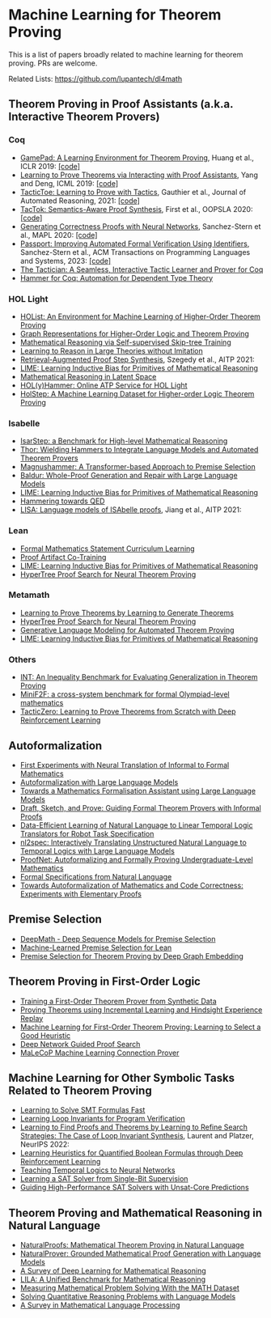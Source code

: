 Machine Learning for Theorem Proving
====================================

This is a list of papers broadly related to machine learning for theorem proving. PRs are welcome.

Related Lists: https://github.com/lupantech/dl4math


## Theorem Proving in Proof Assistants (a.k.a. Interactive Theorem Provers)

### Coq

* [GamePad: A Learning Environment for Theorem Proving](https://arxiv.org/abs/1806.00608), Huang et al., ICLR 2019: [[code]](https://github.com/ml4tp/gamepad)
* [Learning to Prove Theorems via Interacting with Proof Assistants](https://arxiv.org/abs/1905.09381), Yang and Deng, ICML 2019: [[code]](https://github.com/princeton-vl/CoqGym)
* [TacticToe: Learning to Prove with Tactics](https://arxiv.org/abs/1804.00596), Gauthier et al., Journal of Automated Reasoning, 2021: [[code]](https://github.com/HOL-Theorem-Prover/HOL)
* [TacTok: Semantics-Aware Proof Synthesis](https://dl.acm.org/doi/abs/10.1145/3428299), First et al., OOPSLA 2020: [[code]](https://github.com/LASER-UMASS/TacTok)
* [Generating Correctness Proofs with Neural Networks](https://dl.acm.org/doi/abs/10.1145/3394450.3397466), Sanchez-Stern et al., MAPL 2020: [[code]](https://github.com/UCSD-PL/proverbot9001)
* [Passport: Improving Automated Formal Verification Using Identifiers](https://arxiv.org/abs/2204.10370), Sanchez-Stern et al., ACM Transactions on Programming Languages and Systems, 2023: [[code]](https://github.com/LASER-UMASS/Passport)
* [The Tactician: A Seamless, Interactive Tactic Learner and Prover for Coq](https://link.springer.com/chapter/10.1007/978-3-030-53518-6_17)
* [Hammer for Coq: Automation for Dependent Type Theory](https://link.springer.com/article/10.1007/s10817-018-9458-4)


### HOL Light

* [HOList: An Environment for Machine Learning of Higher-Order Theorem Proving](https://arxiv.org/abs/1904.03241)
* [Graph Representations for Higher-Order Logic and Theorem Proving](https://arxiv.org/abs/1905.10006)
* [Mathematical Reasoning via Self-supervised Skip-tree Training](https://arxiv.org/abs/2006.04757)
* [Learning to Reason in Large Theories without Imitation](https://arxiv.org/abs/1905.10501)
* [Retrieval-Augmented Proof Step Synthesis](http://aitp-conference.org/2021/abstract/paper_18.pdf), Szegedy et al., AITP 2021:
* [LIME: Learning Inductive Bias for Primitives of Mathematical Reasoning](https://arxiv.org/abs/2101.06223)
* [Mathematical Reasoning in Latent Space](https://arxiv.org/abs/1909.11851)
* [HOL(y)Hammer: Online ATP Service for HOL Light](https://arxiv.org/abs/1309.4962)
* [HolStep: A Machine Learning Dataset for Higher-order Logic Theorem Proving](https://arxiv.org/abs/1703.00426)


### Isabelle

* [IsarStep: a Benchmark for High-level Mathematical Reasoning](https://arxiv.org/abs/2006.09265)
* [Thor: Wielding Hammers to Integrate Language Models and Automated Theorem Provers](https://arxiv.org/abs/2205.10893)
* [Magnushammer: A Transformer-based Approach to Premise Selection](https://arxiv.org/abs/2303.04488)
* [Baldur: Whole-Proof Generation and Repair with Large Language Models](https://arxiv.org/abs/2303.04910)
* [LIME: Learning Inductive Bias for Primitives of Mathematical Reasoning](https://arxiv.org/abs/2101.06223)
* [Hammering towards QED](https://pure.mpg.de/rest/items/item_2381986/component/file_2381985/content)
* [LISA: Language models of ISAbelle proofs](http://aitp-conference.org/2021/abstract/paper_17.pdf), Jiang et al., AITP 2021:


### Lean

* [Formal Mathematics Statement Curriculum Learning](https://arxiv.org/abs/2202.01344)
* [Proof Artifact Co-Training](https://arxiv.org/abs/2102.06203)
* [LIME: Learning Inductive Bias for Primitives of Mathematical Reasoning](https://arxiv.org/abs/2101.06223)
* [HyperTree Proof Search for Neural Theorem Proving](https://arxiv.org/abs/2205.11491)


### Metamath

* [Learning to Prove Theorems by Learning to Generate Theorems](https://arxiv.org/abs/2002.07019)
* [HyperTree Proof Search for Neural Theorem Proving](https://arxiv.org/abs/2205.11491)
* [Generative Language Modeling for Automated Theorem Proving](https://arxiv.org/abs/2009.03393)
* [LIME: Learning Inductive Bias for Primitives of Mathematical Reasoning](https://arxiv.org/abs/2101.06223)


### Others

* [INT: An Inequality Benchmark for Evaluating Generalization in Theorem Proving](https://arxiv.org/abs/2007.02924)
* [MiniF2F: a cross-system benchmark for formal Olympiad-level mathematics](https://arxiv.org/abs/2109.00110)
* [TacticZero: Learning to Prove Theorems from Scratch with Deep Reinforcement Learning](https://arxiv.org/abs/2102.09756)


## Autoformalization

* [First Experiments with Neural Translation of Informal to Formal Mathematics](https://arxiv.org/abs/1805.06502)
* [Autoformalization with Large Language Models](https://arxiv.org/abs/2205.12615)
* [Towards a Mathematics Formalisation Assistant using Large Language Models](https://arxiv.org/abs/2211.07524)
* [Draft, Sketch, and Prove: Guiding Formal Theorem Provers with Informal Proofs](https://arxiv.org/abs/2210.12283)
* [Data-Efficient Learning of Natural Language to Linear Temporal Logic Translators for Robot Task Specification](https://arxiv.org/abs/2303.08006)
* [nl2spec: Interactively Translating Unstructured Natural Language to Temporal Logics with Large Language Models](https://arxiv.org/abs/2303.04864)
* [ProofNet: Autoformalizing and Formally Proving Undergraduate-Level Mathematics](https://arxiv.org/abs/2302.12433)
* [Formal Specifications from Natural Language](https://arxiv.org/abs/2206.01962)
* [Towards Autoformalization of Mathematics and Code Correctness: Experiments with Elementary Proofs](https://arxiv.org/abs/2301.02195)


## Premise Selection

* [DeepMath - Deep Sequence Models for Premise Selection](https://arxiv.org/abs/1606.04442)
* [Machine-Learned Premise Selection for Lean](https://bartoszpiotrowski.pl/p/lean-premise-selection-paper.pdf)
* [Premise Selection for Theorem Proving by Deep Graph Embedding](https://arxiv.org/abs/1709.09994)


## Theorem Proving in First-Order Logic

* [Training a First-Order Theorem Prover from Synthetic Data](https://arxiv.org/abs/2103.03798)
* [Proving Theorems using Incremental Learning and Hindsight Experience Replay](https://proceedings.mlr.press/v162/aygun22a.html)
* [Machine Learning for First-Order Theorem Proving: Learning to Select a Good Heuristic](https://link.springer.com/article/10.1007/s10817-014-9301-5)
* [Deep Network Guided Proof Search](https://arxiv.org/abs/1701.06972)
* [MaLeCoP Machine Learning Connection Prover](https://link.springer.com/chapter/10.1007/978-3-642-22119-4_21)


## Machine Learning for Other Symbolic Tasks Related to Theorem Proving

* [Learning to Solve SMT Formulas Fast](http://fastsmt.ethz.ch/)
* [Learning Loop Invariants for Program Verification](https://papers.nips.cc/paper_files/paper/2018/hash/65b1e92c585fd4c2159d5f33b5030ff2-Abstract.html)
* [Learning to Find Proofs and Theorems by Learning to Refine Search Strategies: The Case of Loop Invariant Synthesis](https://proceedings.neurips.cc/paper_files/paper/2022/hash/1f14ac136d55c34a18a04ce3db083599-Abstract-Conference.html), Laurent and Platzer, NeurIPS 2022:
* [Learning Heuristics for Quantified Boolean Formulas through Deep Reinforcement Learning](https://arxiv.org/abs/1807.08058)
* [Teaching Temporal Logics to Neural Networks](https://arxiv.org/abs/2003.04218)
* [Learning a SAT Solver from Single-Bit Supervision](https://arxiv.org/abs/1802.03685)
* [Guiding High-Performance SAT Solvers with Unsat-Core Predictions](https://link.springer.com/chapter/10.1007/978-3-030-24258-9_24)


## Theorem Proving and Mathematical Reasoning in Natural Language

* [NaturalProofs: Mathematical Theorem Proving in Natural Language](https://arxiv.org/abs/2104.01112)
* [NaturalProver: Grounded Mathematical Proof Generation with Language Models](https://arxiv.org/abs/2205.12910)
* [A Survey of Deep Learning for Mathematical Reasoning](https://arxiv.org/abs/2212.10535)
* [LILA: A Unified Benchmark for Mathematical Reasoning](https://aclanthology.org/2022.emnlp-main.392/)
* [Measuring Mathematical Problem Solving With the MATH Dataset](https://arxiv.org/abs/2103.03874)
* [Solving Quantitative Reasoning Problems with Language Models](https://arxiv.org/abs/2206.14858)
* [A Survey in Mathematical Language Processing](https://arxiv.org/abs/2205.15231)

